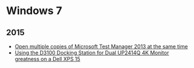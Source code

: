 Windows 7
=========

2015
----
* [Open multiple copies of Microsoft Test Manager 2013 at the same time](blog/2015/07/multiple-mtm.md)
* [Using the D3100 Docking Station for Dual UP2414Q 4K Monitor greatness on a Dell XPS 15](blog/2015/02/dell-xps-up24114q-d3100-dual-4k-monitors.md)

